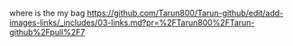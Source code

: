 where is the my bag
https://github.com/Tarun800/Tarun-github/edit/add-images-links/_includes/03-links.md?pr=%2FTarun800%2FTarun-github%2Fpull%2F7
